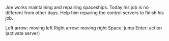 Joe works maintaining and repairing spaceships. Today his job is no different from other days. Help him reparing the control servers to finish his job.

Left arrow: moving left
Right arrow: moving right
Space: jump
Enter: action (activate server)